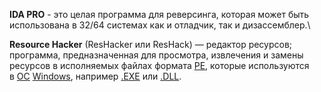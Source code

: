 
**IDA PRO** - это целая программа для реверсинга, которая может быть использована в 32/64 системах как и отладчик, так и дизассемблер.\

**Resource Hacker** (ResHacker или ResHack) — редактор ресурсов; программа, предназначенная для просмотра, извлечения и замены ресурсов в исполняемых файлах формата [PE](https://ru.wikipedia.org/wiki/Portable_Executable "Portable Executable"), которые используются в [ОС](https://ru.wikipedia.org/wiki/%D0%9E%D0%BF%D0%B5%D1%80%D0%B0%D1%86%D0%B8%D0%BE%D0%BD%D0%BD%D0%B0%D1%8F_%D1%81%D0%B8%D1%81%D1%82%D0%B5%D0%BC%D0%B0 "Операционная система") [Windows](https://ru.wikipedia.org/wiki/Windows "Windows"), например [.EXE](https://ru.wikipedia.org/wiki/.EXE ".EXE") или [.DLL](https://ru.wikipedia.org/wiki/%D0%94%D0%B8%D0%BD%D0%B0%D0%BC%D0%B8%D1%87%D0%B5%D1%81%D0%BA%D0%B8_%D0%BF%D0%BE%D0%B4%D0%BA%D0%BB%D1%8E%D1%87%D0%B0%D0%B5%D0%BC%D0%B0%D1%8F_%D0%B1%D0%B8%D0%B1%D0%BB%D0%B8%D0%BE%D1%82%D0%B5%D0%BA%D0%B0 "Динамически подключаемая библиотека").